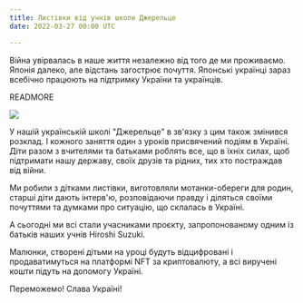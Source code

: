 ```yaml
---
title: Листівки від учнів школи Джерельце
date: 2022-03-27 00:00 UTC

---
```



Війна увірвалась в наше життя незалежно від того де ми
проживаємо. Японія далеко, але відстань загострює почуття. Японські
українці зараз всебічно працюють на підтримку України та українців.

READMORE

<img src="/assets/images/news/2022-03-27-nft/nft.jpg" class="main">

У нашій українській школі "Джерельце" в зв'язку з цим також змінився
розклад. І кожного заняття один з уроків присвячений подіям в
Україні. Діти разом з вчителями та батьками роблять все, що в їхніх
силах, щоб підтримати нашу державу, своїх друзів та рідних, тих хто
постраждав від війни.

Ми робили з дітками листівки, виготовляли мотанки-обереги для родин,
старші діти дають інтерв'ю, розповідаючи правду і  діляться своїми
почуттями та думками про ситуацію, що склалась в Україні.

А сьогодні ми всі стали учасниками проєкту, запропонованому одним із
батьків наших учнів Hiroshi Suzuki.

Малюнки, створені дітьми на уроці будуть відцифровані і продаватимуться
на платформі NFT за криптовалюту, а всі виручені кошти підуть на
допомогу Україні.

Переможемо!
Слава Україні!
